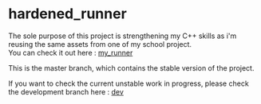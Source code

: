 # hardened_runner

The sole purpose of this project is strengthening my C++ skills as i'm reusing the same assets from one of my school project.<br>
You can check it out here : [my_runner](https://github.com/Cram0/my_runner_2019)

This is the master branch, which contains the stable version of the project.<br>

If you want to check the current unstable work in progress, please check the development branch here : [dev](https://github.com/Cram0/hardened_runner/tree/dev)
